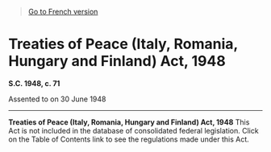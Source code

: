 > [Go to French version](/fr/Lois/Lois%20du%20Canada/1948/ch.%2071.md)

# Treaties of Peace (Italy, Romania, Hungary and Finland) Act, 1948

**S.C. 1948, c. 71**


Assented to on 30 June 1948

----------


**Treaties of Peace (Italy, Romania, Hungary and Finland) Act, 1948** This Act is not included in the database of consolidated federal legislation. Click on the Table of Contents link to see the regulations made under this Act.





